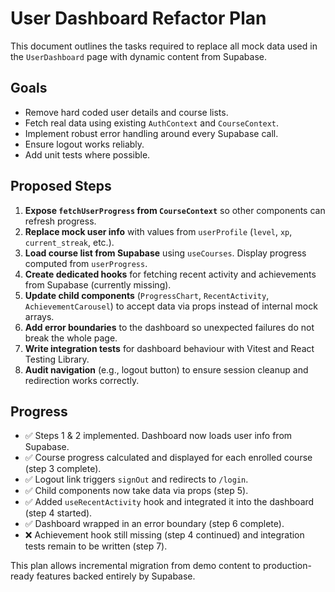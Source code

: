 # User Dashboard Refactor Plan

This document outlines the tasks required to replace all mock data used in the `UserDashboard` page with dynamic content from Supabase.

## Goals

- Remove hard coded user details and course lists.
- Fetch real data using existing `AuthContext` and `CourseContext`.
- Implement robust error handling around every Supabase call.
- Ensure logout works reliably.
- Add unit tests where possible.

## Proposed Steps

1. **Expose `fetchUserProgress` from `CourseContext`** so other components can refresh progress.
2. **Replace mock user info** with values from `userProfile` (`level`, `xp`, `current_streak`, etc.).
3. **Load course list from Supabase** using `useCourses`. Display progress computed from `userProgress`.
4. **Create dedicated hooks** for fetching recent activity and achievements from Supabase (currently missing).
5. **Update child components** (`ProgressChart`, `RecentActivity`, `AchievementCarousel`) to accept data via props instead of internal mock arrays.
6. **Add error boundaries** to the dashboard so unexpected failures do not break the whole page.
7. **Write integration tests** for dashboard behaviour with Vitest and React Testing Library.
8. **Audit navigation** (e.g., logout button) to ensure session cleanup and redirection works correctly.

## Progress

- ✅ Steps 1 & 2 implemented. Dashboard now loads user info from Supabase.
- ✅ Course progress calculated and displayed for each enrolled course (step 3 complete).
- ✅ Logout link triggers `signOut` and redirects to `/login`.
- ✅ Child components now take data via props (step 5).
- ✅ Added `useRecentActivity` hook and integrated it into the dashboard (step 4 started).
- ✅ Dashboard wrapped in an error boundary (step 6 complete).
- ❌ Achievement hook still missing (step 4 continued) and integration tests remain to be written (step 7).

This plan allows incremental migration from demo content to production-ready features backed entirely by Supabase.
